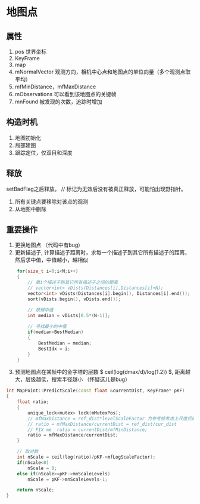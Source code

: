 # 地图点
## 属性
1. pos 世界坐标
2. KeyFrame 
3. map
4. mNormalVector 观测方向，相机中心点和地图点的单位向量（多个观测点取平均）
5. mfMinDistance，mfMaxDistance
5. mObservations 可以看到该地图点的关键帧
6. mnFound 被发现的次数，追踪时增加


## 构造时机
1. 地图初始化
2. 局部建图
3. 跟踪定位，仅双目和深度

## 释放
setBadFlag之后释放。 // 标记为无效后没有被真正释放，可能怕出现野指针。
1. 所有关键点要移除对该点的观测
2. 从地图中删除

## 重要操作
1. 更换地图点 （代码中有bug)
2. 更新描述子, 计算描述子距离时，求每一个描述子到其它所有描述子的距离，然后求中值，中值越小，越相似
```c++
    for(size_t i=0;i<N;i++)
    {
        // 第i个描述子到其它所有描述子之间的距离
        // vector<int> vDists(Distances[i],Distances[i]+N);
		vector<int> vDists(Distances[i].begin(), Distances[i].end());
		sort(vDists.begin(), vDists.end());

        // 获得中值
        int median = vDists[0.5*(N-1)];
        
        // 寻找最小的中值
        if(median<BestMedian)
        {
            BestMedian = median;
            BestIdx = i;
        }
    }
```
3. 预测地图点在某帧中的金字塔的层数 $ ceil(log(dmax/d)/log(1.2)) $, 距离越大，层级越低，搜索半径越小 （怀疑这儿是bug）
```c++
int MapPoint::PredictScale(const float &currentDist, KeyFrame* pKF)
{
    float ratio;
    {
        unique_lock<mutex> lock(mMutexPos);
        // mfMaxDistance = ref_dist*levelScaleFactor 为参考帧考虑上尺度后的距离
        // ratio = mfMaxDistance/currentDist = ref_dist/cur_dist
        // FIX me  ratio = currentDist/mfMinDistance;
        ratio = mfMaxDistance/currentDist;
    }

    // 取对数
    int nScale = ceil(log(ratio)/pKF->mfLogScaleFactor);
    if(nScale<0)
        nScale = 0;
    else if(nScale>=pKF->mnScaleLevels)
        nScale = pKF->mnScaleLevels-1;

    return nScale;
}

```




